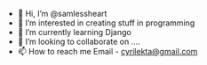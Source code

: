 - 👋 Hi, I’m @samlessheart
- 👀 I’m interested in creating stuff in programming
- 🌱 I’m currently learning Django
- 💞️ I’m looking to collaborate on ....
- 📫 How to reach me Email - cyrilekta@gmail.com

<!---
samlessheart/samlessheart is a ✨ special ✨ repository because its `README.md` (this file) appears on your GitHub profile.
You can click the Preview link to take a look at your changes.
--->
